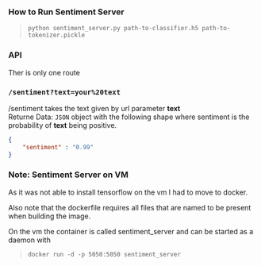 ### How to Run Sentiment Server
>```python sentiment_server.py path-to-classifier.h5 path-to-tokenizer.pickle```

### API
Ther is only one route

### `/sentiment?text=your%20text`
/sentiment takes the text given by url parameter **text**\
Returne Data: `JSON` object with the following shape where sentiment is the probability of **text** being positive.
```json
{
    "sentiment" : "0.99"
}
``` 

### Note: Sentiment Server on VM
As it was not able to install tensorflow on the vm I had to move to docker.

Also note that the dockerfile requires all files that are named to be present when building the image.

On the vm the container is called sentiment_server and can be started as a daemon with 
>```docker run -d -p 5050:5050 sentiment_server```

